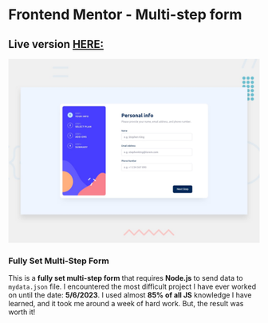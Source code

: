 # Frontend Mentor - Multi-step form

## Live version [HERE:](https://bader-idris.github.io/multi-step-form/)

[![Design preview for the Multi-step form coding challenge](./design/desktop-preview.jpg)](https://bader-idris.github.io/multi-step-form/)

### Fully Set Multi-Step Form

This is a **fully set multi-step form** that requires **Node.js** to send data to  `mydata.json`  file. I encountered the most difficult project I have ever worked on until the date: **5/6/2023**.
 I used almost **85% of all JS** knowledge I have learned, and it took me around a week of hard work. But, the result was worth it!
